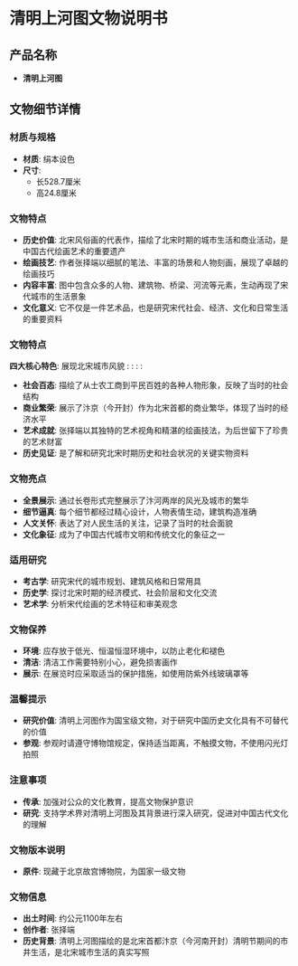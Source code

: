 # 清明上河图文物说明书

## 产品名称
- **清明上河图**

## 文物细节详情

### 材质与规格
- **材质**: 绢本设色
- **尺寸**:
  - 长528.7厘米
  - 高24.8厘米

### 文物特点

- **历史价值**: 北宋风俗画的代表作，描绘了北宋时期的城市生活和商业活动，是中国古代绘画艺术的重要遗产
- **绘画技艺**:  作者张择端以细腻的笔法、丰富的场景和人物刻画，展现了卓越的绘画技巧
- **内容丰富**: 图中包含众多的人物、建筑物、桥梁、河流等元素，生动再现了宋代城市的生活景象
- **文化意义**: 它不仅是一件艺术品，也是研究宋代社会、经济、文化和日常生活的重要资料
### 文物特点
**四大核心特色**: 展现北宋城市风貌
: 
: 
: 
: 
  - **社会百态**: 描绘了从士农工商到平民百姓的各种人物形象，反映了当时的社会结构
  - **商业繁荣**: 展示了汴京（今开封）作为北宋首都的商业繁华，体现了当时的经济水平
  - **艺术成就**: 张择端以其独特的艺术视角和精湛的绘画技法，为后世留下了珍贵的艺术财富
  - **历史见证**: 是了解和研究北宋时期历史和社会状况的关键实物资料
### 文物亮点
- **全景展示**: 通过长卷形式完整展示了汴河两岸的风光及城市的繁华
- **细节逼真**: 每个细节都经过精心设计，人物表情生动，建筑构造准确
- **人文关怀**: 表达了对人民生活的关注，记录了当时的社会面貌
- **文化象征**: 成为了中国古代城市文明和传统文化的象征之一
### 适用研究
- **考古学**: 研究宋代的城市规划、建筑风格和日常用具
- **历史学**: 探讨北宋时期的经济模式、社会阶层和文化交流
- **艺术学**: 分析宋代绘画的艺术特征和审美观念
### 文物保养
- **环境**:  应存放于低光、恒温恒湿环境中，以防止老化和褪色
- **清洁**: 清洁工作需要特别小心，避免损害画作
- **展示**: 在展览时应采取适当的保护措施，如使用防紫外线玻璃罩等
### 温馨提示
- **研究价值**: 清明上河图作为国宝级文物，对于研究中国历史文化具有不可替代的价值
- **参观**: 参观时请遵守博物馆规定，保持适当距离，不触摸文物，不使用闪光灯拍照
### 注意事项
- **传承**: 加强对公众的文化教育，提高文物保护意识
- **研究**: 支持学术界对清明上河图及其背景进行深入研究，促进对中国古代文化的理解
### 文物版本说明
- **原件**: 现藏于北京故宫博物院，为国家一级文物
### 文物信息
- **出土时间**: 约公元1100年左右
- **创作者**: 张择端
- **历史背景**: 清明上河图描绘的是北宋首都汴京（今河南开封）清明节期间的市井生活，是北宋城市生活的真实写照
